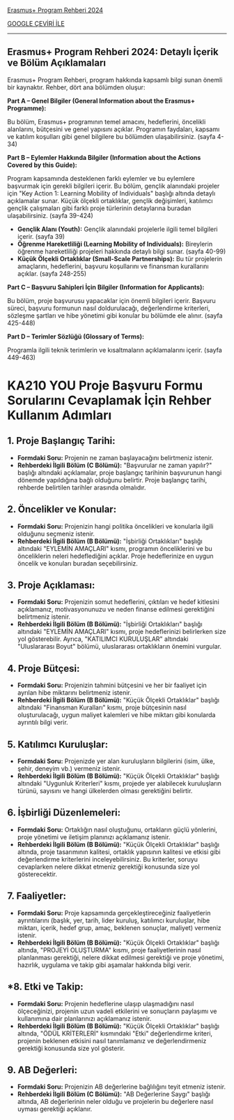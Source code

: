 [Erasmus+ Program Rehberi 2024](https://erasmus-plus.ec.europa.eu/sites/default/files/2023-11/2024-Erasmus+Programme-Guide_EN.pdf)

[GOOGLE ÇEVİRİ İLE](https://erasmus--plus-ec-europa-eu.translate.goog/document/erasmus-programme-guide-2024-version-1?_x_tr_sl=auto&_x_tr_tl=tr&_x_tr_hl=tr&_x_tr_pto=wapp)

----

## Erasmus+ Program Rehberi 2024: Detaylı İçerik ve Bölüm Açıklamaları

Erasmus+ Program Rehberi, program hakkında kapsamlı bilgi sunan önemli bir kaynaktır. Rehber, dört ana bölümden oluşur:

**Part A – Genel Bilgiler (General Information about the Erasmus+ Programme):**

Bu bölüm, Erasmus+ programının temel amacını, hedeflerini, öncelikli alanlarını, bütçesini ve genel yapısını açıklar. Programın faydaları, kapsamı ve katılım koşulları gibi genel bilgilere bu bölümden ulaşabilirsiniz. (sayfa 4-34)

**Part B – Eylemler Hakkında Bilgiler (Information about the Actions Covered by this Guide):**

Program kapsamında desteklenen farklı eylemler ve bu eylemlere başvurmak için gerekli bilgileri içerir. Bu bölüm, gençlik alanındaki projeler için "Key Action 1: Learning Mobility of Individuals" başlığı altında detaylı açıklamalar sunar. Küçük ölçekli ortaklıklar, gençlik değişimleri, katılımcı gençlik çalışmaları gibi farklı proje türlerinin detaylarına buradan ulaşabilirsiniz. (sayfa 39-424)

*   **Gençlik Alanı (Youth):** Gençlik alanındaki projelerle ilgili temel bilgileri içerir. (sayfa 39)
*   **Öğrenme Hareketliliği (Learning Mobility of Individuals):** Bireylerin öğrenme hareketliliği projeleri hakkında detaylı bilgi sunar. (sayfa 40-99)
*   **Küçük Ölçekli Ortaklıklar (Small-Scale Partnerships):** Bu tür projelerin amaçlarını, hedeflerini, başvuru koşullarını ve finansman kurallarını açıklar. (sayfa 248-255)

**Part C – Başvuru Sahipleri İçin Bilgiler (Information for Applicants):**

Bu bölüm, proje başvurusu yapacaklar için önemli bilgileri içerir. Başvuru süreci, başvuru formunun nasıl doldurulacağı, değerlendirme kriterleri, sözleşme şartları ve hibe yönetimi gibi konular bu bölümde ele alınır. (sayfa 425-448)

**Part D – Terimler Sözlüğü (Glossary of Terms):**

Programla ilgili teknik terimlerin ve kısaltmaların açıklamalarını içerir. (sayfa 449-463)



# KA210 YOU Proje Başvuru Formu Sorularını Cevaplamak İçin Rehber Kullanım Adımları

## 1. Proje Başlangıç Tarihi:

*   **Formdaki Soru:** Projenin ne zaman başlayacağını belirtmeniz istenir.
*   **Rehberdeki İlgili Bölüm (C Bölümü):** "Başvurular ne zaman yapılır?" başlığı altındaki açıklamalar, proje başlangıç tarihinin başvurunun hangi dönemde yapıldığına bağlı olduğunu belirtir. Proje başlangıç tarihi, rehberde belirtilen tarihler arasında olmalıdır.

## 2. Öncelikler ve Konular:

*   **Formdaki Soru:** Projenizin hangi politika öncelikleri ve konularla ilgili olduğunu seçmeniz istenir.
*   **Rehberdeki İlgili Bölüm (B Bölümü):** "İşbirliği Ortaklıkları" başlığı altındaki "EYLEMİN AMAÇLARI" kısmı, programın önceliklerini ve bu önceliklerin neleri hedeflediğini açıklar. Proje hedeflerinize en uygun öncelik ve konuları buradan seçebilirsiniz.

## 3. Proje Açıklaması:

*   **Formdaki Soru:** Projenizin somut hedeflerini, çıktıları ve hedef kitlesini açıklamanız, motivasyonunuzu ve neden finanse edilmesi gerektiğini belirtmeniz istenir.
*   **Rehberdeki İlgili Bölüm (B Bölümü):** "İşbirliği Ortaklıkları" başlığı altındaki "EYLEMİN AMAÇLARI" kısmı, proje hedeflerinizi belirlerken size yol gösterebilir. Ayrıca, "KATILIMCI KURULUŞLAR" altındaki "Uluslararası Boyut" bölümü, uluslararası ortaklıkların önemini vurgular.

## 4. Proje Bütçesi:

*   **Formdaki Soru:** Projenizin tahmini bütçesini ve her bir faaliyet için ayrılan hibe miktarını belirtmeniz istenir.
*   **Rehberdeki İlgili Bölüm (B Bölümü):** "Küçük Ölçekli Ortaklıklar" başlığı altındaki "Finansman Kuralları" kısmı, proje bütçesinin nasıl oluşturulacağı, uygun maliyet kalemleri ve hibe miktarı gibi konularda ayrıntılı bilgi verir.

## 5. Katılımcı Kuruluşlar:

*   **Formdaki Soru:** Projenizde yer alan kuruluşların bilgilerini (isim, ülke, şehir, deneyim vb.) vermeniz istenir.
*   **Rehberdeki İlgili Bölüm (B Bölümü):** "Küçük Ölçekli Ortaklıklar" başlığı altındaki "Uygunluk Kriterleri" kısmı, projede yer alabilecek kuruluşların türünü, sayısını ve hangi ülkelerden olması gerektiğini belirtir.

## 6. İşbirliği Düzenlemeleri:

*   **Formdaki Soru:** Ortaklığın nasıl oluştuğunu, ortakların güçlü yönlerini, proje yönetimi ve iletişim planınızı açıklamanız istenir.
*   **Rehberdeki İlgili Bölüm (B Bölümü):** "Küçük Ölçekli Ortaklıklar" başlığı altında, proje tasarımının kalitesi, ortaklık yapısının kalitesi ve etkisi gibi değerlendirme kriterlerini inceleyebilirsiniz. Bu kriterler, soruyu cevaplarken nelere dikkat etmeniz gerektiği konusunda size yol gösterecektir.

## 7. Faaliyetler:

*   **Formdaki Soru:** Proje kapsamında gerçekleştireceğiniz faaliyetlerin ayrıntılarını (başlık, yer, tarih, lider kuruluş, katılımcı kuruluşlar, hibe miktarı, içerik, hedef grup, amaç, beklenen sonuçlar, maliyet) vermeniz istenir.
*   **Rehberdeki İlgili Bölüm (B Bölümü):** "Küçük Ölçekli Ortaklıklar" başlığı altında, "PROJEYİ OLUŞTURMA" kısmı, proje faaliyetlerinin nasıl planlanması gerektiği, nelere dikkat edilmesi gerektiği ve proje yönetimi, hazırlık, uygulama ve takip gibi aşamalar hakkında bilgi verir.

## *8. Etki ve Takip:

*   **Formdaki Soru:** Projenin hedeflerine ulaşıp ulaşmadığını nasıl ölçeceğinizi, projenin uzun vadeli etkilerini ve sonuçların paylaşımı ve kullanımına dair planlarınızı açıklamanız istenir.
*   **Rehberdeki İlgili Bölüm (B Bölümü):** "Küçük Ölçekli Ortaklıklar" başlığı altında, "ÖDÜL KRİTERLERİ" kısmındaki "Etki" değerlendirme kriteri, projenin beklenen etkisini nasıl tanımlamanız ve değerlendirmeniz gerektiği konusunda size yol gösterir.

## 9. AB Değerleri:

*   **Formdaki Soru:** Projenizin AB değerlerine bağlılığını teyit etmeniz istenir.
*   **Rehberdeki İlgili Bölüm (C Bölümü):** "AB Değerlerine Saygı" başlığı altında, AB değerlerinin neler olduğu ve projelerin bu değerlere nasıl uyması gerektiği açıklanır.

